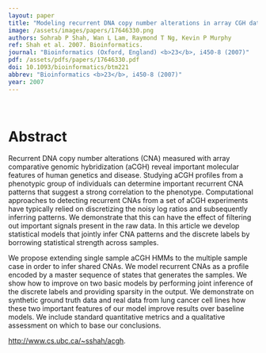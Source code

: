 ```yaml
---
layout: paper
title: "Modeling recurrent DNA copy number alterations in array CGH data."
image: /assets/images/papers/17646330.png
authors: Sohrab P Shah, Wan L Lam, Raymond T Ng, Kevin P Murphy
ref: Shah et al. 2007. Bioinformatics.
journal: "Bioinformatics (Oxford, England) <b>23</b>, i450-8 (2007)"
pdf: /assets/pdfs/papers/17646330.pdf
doi: 10.1093/bioinformatics/btm221
abbrev: "Bioinformatics <b>23</b>, i450-8 (2007)"
year: 2007
---
```


<br />
<div data-badge-popover="right" data-badge-type="donut" data-pmid="17646330" data-hide-no-mentions="true" class="altmetric-embed"></div>

# Abstract

Recurrent DNA copy number alterations (CNA) measured with array comparative genomic hybridization (aCGH) reveal important molecular features of human genetics and disease. Studying aCGH profiles from a phenotypic group of individuals can determine important recurrent CNA patterns that suggest a strong correlation to the phenotype. Computational approaches to detecting recurrent CNAs from a set of aCGH experiments have typically relied on discretizing the noisy log ratios and subsequently inferring patterns. We demonstrate that this can have the effect of filtering out important signals present in the raw data. In this article we develop statistical models that jointly infer CNA patterns and the discrete labels by borrowing statistical strength across samples.

We propose extending single sample aCGH HMMs to the multiple sample case in order to infer shared CNAs. We model recurrent CNAs as a profile encoded by a master sequence of states that generates the samples. We show how to improve on two basic models by performing joint inference of the discrete labels and providing sparsity in the output. We demonstrate on synthetic ground truth data and real data from lung cancer cell lines how these two important features of our model improve results over baseline models. We include standard quantitative metrics and a qualitative assessment on which to base our conclusions.

http://www.cs.ubc.ca/~sshah/acgh.

